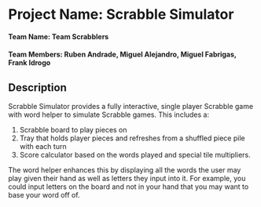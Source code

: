# Project Name: Scrabble Simulator
#### Team Name: Team Scrabblers
#### Team Members: Ruben Andrade, Miguel Alejandro, Miguel Fabrigas, Frank Idrogo

## Description
Scrabble Simulator provides a fully interactive, single player Scrabble game with word helper to simulate Scrabble games. This includes a:
1. Scrabble board to play pieces on
2. Tray that holds player pieces and refreshes from a shuffled piece pile with each turn
3. Score calculator based on the words played and special tile multipliers.

The word helper enhances this by displaying all the words the user may play given their hand as well as letters they input into it. For example, you could input letters on the board and not in your hand that you may want to base your word off of.

